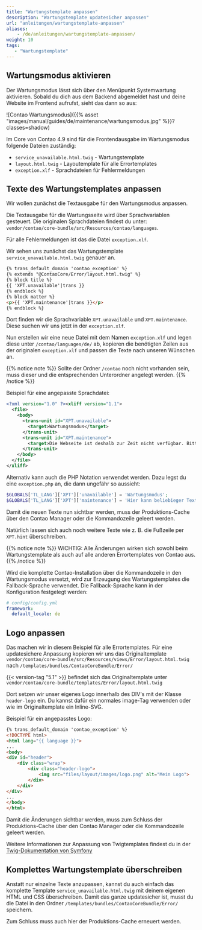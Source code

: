 ```yaml
---
title: "Wartungstemplate anpassen"
description: "Wartungstemplate updatesicher anpassen"
url: "anleitungen/wartungstemplate-anpassen"
aliases:
    - /de/anleitungen/wartungstemplate-anpassen/
weight: 10
tags: 
   - "Wartungstemplate"
---
```


## Wartungsmodus aktivieren

Der Wartungsmodus lässt sich über den Menüpunkt Systemwartung aktivieren. Sobald du dich aus dem Backend abgemeldet hast und deine Website im Frontend aufrufst, sieht das dann so aus:

![Contao Wartungsmodus]({{% asset "images/manual/guides/de/maintenance/wartungsmodus.jpg" %}}?classes=shadow)

Im Core von Contao 4.9 sind für die Frontendausgabe im Wartungsmodus folgende Dateien zuständig:

- `service_unavailable.html.twig` - Wartungstemplate
- `layout.html.twig` - Layoutemplate für alle Errortemplates
- `exception.xlf` - Sprachdateien für Fehlermeldungen


## Texte des Wartungstemplates anpassen

Wir wollen zunächst die Textausgabe für den Wartungsmodus anpassen.

Die Textausgabe für die Wartungsseite wird über Sprachvariablen gesteuert. Die originalen Sprachdateien findest du unter:
`vendor/contao/core-bundle/src/Resources/contao/languages`.

Für alle Fehlermeldungen ist das die Datei `exception.xlf`.

Wir sehen uns zunächst das Wartungstemplate `service_unavailable.html.twig` genauer an.

```html
{% trans_default_domain 'contao_exception' %}
{% extends "@ContaoCore/Error/layout.html.twig" %}
{% block title %}
{{ 'XPT.unavailable'|trans }}
{% endblock %}
{% block matter %}
<p>{{ 'XPT.maintenance'|trans }}</p>
{% endblock %}
```

Dort finden wir die Sprachvariable `XPT.unavailable` und `XPT.maintenance`. Diese suchen wir uns jetzt in der `exception.xlf`.

Nun erstellen wir eine neue Datei mit dem Namen `exception.xlf` und legen diese unter `/contao/languages/de/` ab, kopieren die benötigten Zeilen aus der originalen `exception.xlf` und passen die Texte nach unseren Wünschen an.

{{% notice note %}}
Sollte der Ordner `/contao` noch nicht vorhanden sein, muss dieser und die entsprechenden Unterordner angelegt werden.
{{% /notice %}}

Beispiel für eine angepasste Sprachdatei:

```xml
<?xml version="1.0" ?><xliff version="1.1">
  <file>
    <body>
      <trans-unit id="XPT.unavailable">
        <target>Wartungsmodus</target>
      </trans-unit>
      <trans-unit id="XPT.maintenance">
        <target>Die Webseite ist deshalb zur Zeit nicht verfügbar. Bitte versuchen Sie es später noch einmal. Wir bemühen uns die Wartungsarbeiten so schnell wie möglich zu beenden.</target>
      </trans-unit>
    </body>
  </file>
</xliff>
```

Alternativ kann auch die PHP Notation verwendet werden. Dazu legst du eine `exception.php` an, die dann ungefähr so aussieht:

```php
$GLOBALS['TL_LANG']['XPT']['unavailable'] = 'Wartungsmodus';
$GLOBALS['TL_LANG']['XPT']['maintenance'] = 'Hier kann beliebieger Text stehen';
```

Damit die neuen Texte nun sichtbar werden, muss der Produktions-Cache über den Contao Manager oder die Kommandozeile geleert werden.

Natürlich lassen sich auch noch weitere Texte wie z. B. die Fußzeile per `XPT.hint` überschreiben.

{{% notice note %}}
WICHTIG: Alle Änderungen wirken sich sowohl beim Wartungstemplate als auch auf alle anderen Errortemplates von Contao aus.
{{% /notice %}}

Wird die komplette Contao-Installation über die Kommandozeile in den Wartungsmodus versetzt, wird zur Erzeugung des Wartungstemplates die Fallback-Sprache verwendet. Die Fallback-Sprache kann in der Konfiguration festgelegt werden:

```yaml
# config/config.yml
framework:
  default_locale: de
```


## Logo anpassen

Das machen wir in diesem Beispiel für alle Errortemplates. Für eine updatesichere Anpassung kopieren wir uns das Originaltemplate `vendor/contao/core-bundle/src/Resources/views/Error/layout.html.twig` nach `/templates/bundles/ContaoCoreBundle/Error/`

{{< version-tag "5.1" >}} befindet sich das Originaltemplate unter `vendor/contao/core-bundle/templates/Error/layout.html.twig`

Dort setzen wir unser eigenes Logo innerhalb des DIV's mit der Klasse `header-logo` ein. Du kannst dafür ein normales image-Tag verwenden oder wie im Originaltemplate ein Inline-SVG.

Beispiel für ein angepasstes Logo:

```html
{% trans_default_domain 'contao_exception' %}
<!DOCTYPE html>
<html lang="{{ language }}">
...
<body>
<div id="header">
    <div class="wrap">
        <div class="header-logo">
            <img src="files/layout/images/logo.png" alt="Mein Logo">
        </div>
    </div>
</div>
...
</body>
</html>
```

Damit die Änderungen sichtbar werden, muss zum Schluss der Produktions-Cache über den Contao Manager oder die Kommandozeile geleert werden.

Weitere Informationen zur Anpassung von Twigtemplates findest du in der [Twig-Dokumentation von Symfony](https://twig.symfony.com/doc/3.x/)


## Komplettes Wartungstemplate überschreiben

Anstatt nur einzelne Texte anzupassen, kannst du auch einfach das komplette Template `service_unavailable.html.twig` mit deinem eigenen HTML und CSS überschreiben.
Damit das ganze updatesicher ist, musst du die Datei in den Ordner `/templates/bundles/ContaoCoreBundle/Error/` speichern.

Zum Schluss muss auch hier der Produktions-Cache erneuert werden.
